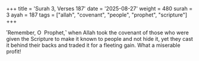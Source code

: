 +++
title = 'Surah 3, Verses 187'
date = '2025-08-27'
weight = 480
surah = 3
ayah = 187
tags = ["allah", "covenant", "people", "prophet", "scripture"]
+++

˹Remember, O  Prophet,˺ when Allah took the covenant of those who were given the Scripture to make it known to people and not hide it, yet they cast it behind their backs and traded it for a fleeting gain. What a miserable profit!